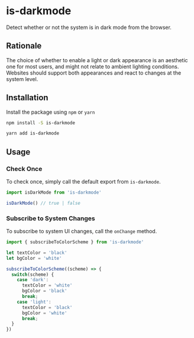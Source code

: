 # is-darkmode
Detect whether or not the system is in dark mode from the browser.

## Rationale

The choice of whether to enable a light or dark appearance is an aesthetic one for most users, and might not relate to ambient lighting conditions. Websites should support both appearances and react to changes at the system level.

## Installation

Install the package using `npm` or `yarn`

```bash
npm install -S is-darkmode
```

```bash
yarn add is-darkmode
```

## Usage

### Check Once

To check once, simply call the default export from `is-darkmode`.

```typescript
import isDarkMode from 'is-darkmode'

isDarkMode() // true | false
```

### Subscribe to System Changes

To subscribe to system UI changes, call the `onChange` method.

```typescript
import { subscribeToColorScheme } from 'is-darkmode'

let textColor = 'black'
let bgColor = 'white'

subscribeToColorScheme((scheme) => {
  switch(scheme) {
    case 'dark':
      textColor = 'white'
      bgColor = 'black'
      break;
    case 'light':
      textColor = 'black'
      bgColor = 'white'
      break;
  }
})
```
